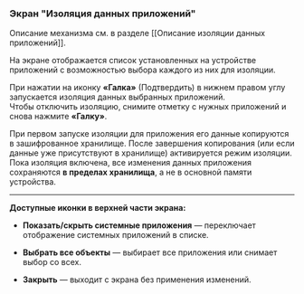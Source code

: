 ### Экран "Изоляция данных приложений"

Описание механизма см. в разделе [[Описание изоляции данных приложений]].

На экране отображается список установленных на устройстве приложений с возможностью выбора каждого из них для изоляции.

При нажатии на иконку **«Галка»** (Подтвердить) в нижнем правом углу запускается изоляция данных выбранных приложений.  
Чтобы отключить изоляцию, снимите отметку с нужных приложений и снова нажмите **«Галку»**.

При первом запуске изоляции для приложения его данные копируются в зашифрованное хранилище. После завершения копирования (или если данные уже присутствуют в хранилище) активируется режим изоляции.  
Пока изоляция включена, все изменения данных приложения сохраняются **в пределах хранилища**, а не в основной памяти устройства.

---

**Доступные иконки в верхней части экрана:**

- **Показать/скрыть системные приложения** — переключает отображение системных приложений в списке.
    
- **Выбрать все объекты** — выбирает все приложения или снимает выбор со всех.
    
- **Закрыть** — выходит с экрана без применения изменений.